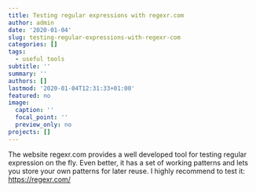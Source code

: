 ```yaml
---
title: Testing regular expressions with regexr.com
author: admin
date: '2020-01-04'
slug: testing-regular-expressions-with-regexr-com
categories: []
tags:
  - useful tools
subtitle: ''
summary: ''
authors: []
lastmod: '2020-01-04T12:31:33+01:00'
featured: no
image:
  caption: ''
  focal_point: ''
  preview_only: no
projects: []
---
```


The website regexr.com provides a well developed tool for testing regular expression on the fly. Even better, it has a set of working patterns and lets you store your own patterns for later reuse.
I highly recommend to test it: https://regexr.com/
